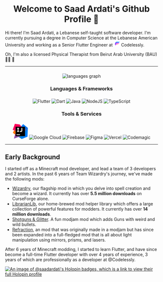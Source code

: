 <h1 align="center">Welcome to Saad Ardati's Github Profile 👋</h1>

Hi there! I'm Saad Ardati, a Lebanese self-taught software developer. I'm currently pursuing a degree in
Computer Science at the Lebanese American University and working as a Senior Flutter Engineer
at ![Codelessly Logo](assets/codelessly_logo.png) Codelessly.

Oh, I'm also a licensed Physical Therapist from Beirut Arab University (BAU) 🧑‍⚕️ 🙌

-----------

###

<div align="center">
  <img src="https://github-readme-stats.vercel.app/api?username=SaadArdati&locale=en&theme=dracula&hide_border=false&order=2" alt="languages graph"  />
</div>

###

<h3 align="center">Languages & Frameworks</h3>

###

<p align="center">
    <img src="https://cdn.jsdelivr.net/gh/devicons/devicon/icons/flutter/flutter-original.svg"  alt="Flutter" width="50" height="50"/>
    <img src="https://cdn.jsdelivr.net/gh/devicons/devicon/icons/dart/dart-original.svg"  alt="Dart" width="50" height="50"/>
    <img src="https://cdn.jsdelivr.net/gh/devicons/devicon/icons/java/java-original.svg"  alt="Java" width="50" height="50"/>
    <img src="https://cdn.jsdelivr.net/gh/devicons/devicon/icons/nodejs/nodejs-original.svg" alt="NodeJS" width="50" height="50"/>
    <img src="https://cdn.jsdelivr.net/gh/devicons/devicon/icons/typescript/typescript-original.svg" alt="TypeScript" width="50" height="50"/>
</p>

###

<h3 align="center">Tools & Services</h3>

###

<p align="center">
    <img src="https://raw.githubusercontent.com/SaadArdati/SaadArdati/main/assets/intellij_logo.png"  alt="Intellij" width="50" height="50"/>
    <img src="https://cdn.jsdelivr.net/gh/devicons/devicon/icons/googlecloud/googlecloud-original.svg"  alt="Google Cloud" width="50" height="50"/>
    <img src="https://cdn.jsdelivr.net/gh/devicons/devicon/icons/firebase/firebase-plain.svg"  alt="Firebase" width="50" height="50"/>
    <img src="https://cdn.jsdelivr.net/gh/devicons/devicon/icons/figma/figma-original.svg"  alt="Figma" width="50" height="50"/>
    <img src="https://cdn.simpleicons.org/vercel"  alt="Vercel" width="50" height="50"/>
    <img src="https://cdn.simpleicons.org/codemagic"  alt="Codemagic" width="50" height="50"/>
</p>

------------

## Early Background

I started off as a Minecraft mod developer, and lead a team of 3 developers and 2 artists. In the past 6 years of Team Wizardry's journey, we've made the following mods:

- [Wizardry](https://www.curseforge.com/minecraft/mc-mods/wizardry-mod), our flagship mod in which you delve into spell
  creation and become a wizard. It currently has over **5.5 million downloads** on CurseForge alone.
- [LibrarianLib](https://www.curseforge.com/minecraft/mc-mods/librarianlib), our home-brewed mod helper library which
  offers a large collection of powerful features for modders. It currently has over **14 million downloads**.
- [Shotguns & Glitter](https://www.curseforge.com/minecraft/mc-mods/shotguns-glitter). A fun modjam mod which adds
  Guns with weird and wild bullets.
- [Refraction](https://www.curseforge.com/minecraft/mc-mods/refraction), an mod that was originally made in a modjam
  but has since been expanded into a full-fledged mod that is all about light manipulation using mirrors, prisms, 
  and lasers.

After 6 years of Minecraft modding, I started to learn Flutter, and have since become a full-time Flutter developer
with over 4 years of experience, 3 years of which are professionally as a developer at @Codelessly.


[![An image of @saadardati's Holopin badges, which is a link to view their full Holopin profile](https://holopin.me/saadardati)](https://holopin.io/@saadardati)
